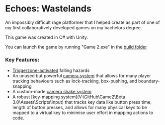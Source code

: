 # Echoes: Wastelands

An impossibly difficult rage platformer that I helped create as part of one of my first collaboratively developed games on my bachelors degree.

This game was created in C# with Unity.

You can launch the game by running "Game 2.exe" in the [build folder](https://github.com/flyscript/Game2/tree/master/Beta%203.0/build)


### Key Features:
* [Triggerzone-activated](https://github.com/flyscript/Echoes-Wastelands/tree/master/Beta%203.0/Assets/Scripts/Environment) falling hazards
* An unused but powerful [camera system](https://github.com/flyscript/Echoes-Wastelands/blob/master/Beta%203.0/Assets/Scripts/Camera/CameraBehaviour.cs) that allows for many player tracking behaviours such as lock-tracking, box-pushing, and boundary-snapping
* A custom-made [camera shake system](https://github.com/flyscript/Echoes-Wastelands/blob/master/Beta%203.0/Assets/Scripts/Camera/ScreenShake.cs) 
* A robust [key-mapping system](V:\GitHub\Game2\Beta 3.0\Assets\Scripts\Input) that tracks key data like button press time, length of button presses, and allows for many physical keys to be mapped to a virtual key to minimise user effort in mapping actions to code.
